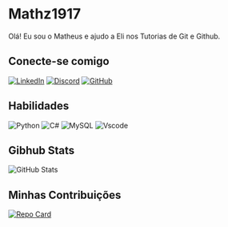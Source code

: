 # Mathz1917
Olá! Eu sou o Matheus e ajudo a Eli nos Tutorias de Git e Github.

## Conecte-se comigo
[![LinkedIn](https://img.shields.io/badge/LinkedIn-0077B5?style=for-the-badge&logo=linkedin&logoColor=white)](https://www.linkedin.com/in/matheus-barroso-92643822a/)
[![Discord](https://img.shields.io/badge/Discord-7289DA?style=for-the-badge&logo=discord&logoColor=white)](https://discord.com/channels/matheus.barroso/) [![GitHub](https://img.shields.io/badge/GitHub-100000?style=for-the-badge&logo=github&logoColor=white)](https://github.com/Mathz1917)

## Habilidades
![Python](https://img.shields.io/badge/python-3670A0?style=for-the-badge&logo=python&logoColor=ffdd54) ![C#](https://img.shields.io/badge/C%23-239120?style=for-the-badge&logo=c-sharp&logoColor=white) ![MySQL](https://img.shields.io/badge/MySQL-00ADD8?style=for-the-badge&logo=mysql&logoColor=white) ![Vscode](https://img.shields.io/badge/Vscode-007ACC?style=for-the-badge&logo=visual-studio-code&logoColor=white)

## Gibhub Stats
![GitHub Stats](https://github-readme-stats.vercel.app/api?username=Mathz1917&theme=transparent&bg_color=02569B&border_color=30A3DC&show_icons=true&icon_color=30A3DC&title_color=239120&text_color=FFF)

## Minhas Contribuições
[![Repo Card](https://github-readme-stats.vercel.app/api/pin/?username=Mathz1917&repo=dio-lab-open-source&bg_color=02569B&border_color=30A3DC&show_icons=true&icon_color=30A3DC&title_color=239120&text_color=FFF)](https://github.com/Mathz1917/dio-lab-open-source)